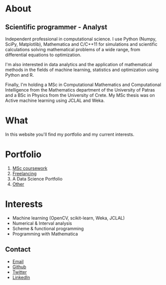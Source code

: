 # About

## Scientific programmer - Analyst

Independent professional in computational science. I use Python (Numpy, SciPy, Matplotlib), Mathematica and C/C++11 for simulations and scientific calculations solving mathematical problems of a wide range, from differential equations to optimization.

I'm also interested in data analytics and the application of mathematical methods in the fields of machine learning, statistics and optimization using Python and R.

Finally, I'm holding a MSc in Computational Mathematics and Computational Intelligence from the Mathematics department of the University of Patras and a BSc in Physics from the University of Crete. My MSc thesis was on Active machine learning using JCLAL and Weka.

# What

In this website you'll find my portfolio and my current interests.

# Portfolio

1. [MSc coursework](port/msc-coursework.md)
2. [Freelancing](port/freelancing.md)
3. A Data Science Portfolio
4. [Other](port/other.md)

# Interests

- Machine learning (OpenCV, scikit-learn, Weka, JCLAL)
- Numerical & Interval analysis
- Scheme & functional programming
- Programming with Mathematica

## Contact

- [Email](mailto:mlliarm@yandex.com)
- [Github](https://github.com/mlliarm)
- [Twitter](https://twitter.com/mlliarm)
- [LinkedIn](https://www.linkedin.com/in/mlliarm/)
